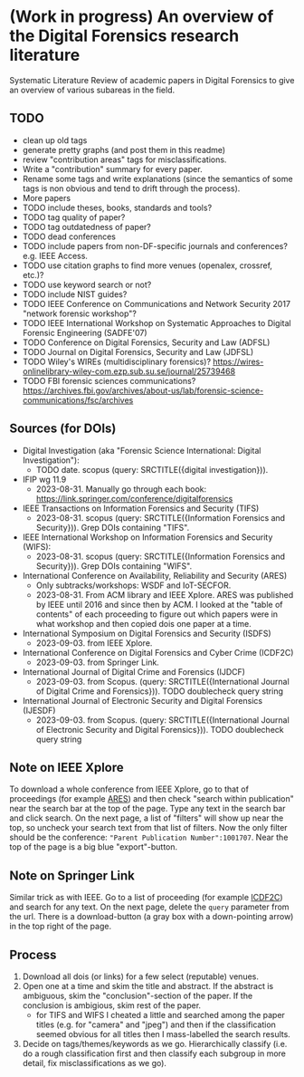 # (Work in progress) An overview of the Digital Forensics research literature

Systematic Literature Review of academic papers in Digital Forensics to give
an overview of various subareas in the field.

## TODO
* clean up old tags
* generate pretty graphs (and post them in this readme)
* review "contribution areas" tags for misclassifications.
* Write a "contribution" summary for every paper.
* Rename some tags and write explanations (since the semantics of some tags
  is non obvious and tend to drift through the process).
* More papers
* TODO include theses, books, standards and tools?
* TODO tag quality of paper?
* TODO tag outdatedness of paper?
* TODO dead conferences
* TODO include papers from non-DF-specific journals and conferences? e.g. IEEE Access.
* TODO use citation graphs to find more venues (openalex, crossref, etc.)?
* TODO use keyword search or not?
* TODO include NIST guides?
* TODO IEEE Conference on Communications and Network Security 2017 "network forensic workshop"?
* TODO IEEE International Workshop on Systematic Approaches to Digital Forensic Engineering (SADFE'07)
* TODO Conference on Digital Forensics, Security and Law (ADFSL)
* TODO Journal on Digital Forensics, Security and Law (JDFSL)
* TODO Wiley's WIREs (multidisciplinary forensics)?  https://wires-onlinelibrary-wiley-com.ezp.sub.su.se/journal/25739468
* TODO FBI forensic sciences communications? https://archives.fbi.gov/archives/about-us/lab/forensic-science-communications/fsc/archives

## Sources (for DOIs)
* Digital Investigation (aka "Forensic Science International: Digital Investigation"):
    * TODO date. scopus (query: SRCTITLE({digital investigation})).
* IFIP wg 11.9
    * 2023-08-31. Manually go through each book: https://link.springer.com/conference/digitalforensics
* IEEE Transactions on Information Forensics and Security (TIFS)
    * 2023-08-31. scopus (query: SRCTITLE({Information Forensics and Security})). Grep DOIs containing "TIFS".
* IEEE International Workshop on Information Forensics and Security (WIFS):
    * 2023-08-31. scopus (query: SRCTITLE({Information Forensics and Security})). Grep DOIs containing "WIFS".
* International Conference on Availability, Reliability and Security (ARES)
    * Only subtracks/workshops: WSDF and IoT-SECFOR.
    * 2023-08-31. From ACM library and IEEE Xplore. ARES was published by IEEE until 2016 and since then by ACM. I looked at the "table of contents" of each proceeding to figure out which papers were in what workshop and then copied dois one paper at a time.
* International Symposium on Digital Forensics and Security (ISDFS)
    * 2023-09-03. from IEEE Xplore.
* International Conference on Digital Forensics and Cyber Crime (ICDF2C)
    * 2023-09-03. from Springer Link.
* International Journal of Digital Crime and Forensics (IJDCF)
    * 2023-09-03. from Scopus. (query: SRCTITLE({International Journal of Digital Crime and Forensics})). TODO doublecheck query string
* International Journal of Electronic Security and Digital Forensics (IJESDF)
    * 2023-09-03. from Scopus. (query: SRCTITLE({International Journal of Electronic Security and Digital Forensics})). TODO doublecheck query string

## Note on IEEE Xplore
To download a whole conference from IEEE Xplore, go to that of proceedings (for example [ARES](https://ieeexplore.ieee.org/xpl/conhome/1001707/all-proceedings)) and then check "search within publication" near the search bar at the top of the page. Type any text in the search bar and click search. On the next page, a list of "filters" will show up near the top, so uncheck your search text from that list of filters. Now the only filter should be the conference: `"Parent Publication Number":1001707`. Near the top of the page is a big blue "export"-button.

## Note on Springer Link
Similar trick as with IEEE. Go to a list of proceeding (for example [ICDF2C](https://link-springer-com.ezp.sub.su.se/conference/icdf2c)) and search for any text.
On the next page, delete the `query` parameter from the url. There is a download-button (a gray box with a down-pointing arrow) in the top right of the page.

## Process
1. Download all dois (or links) for a few select (reputable) venues.
1. Open one at a time and skim the title and abstract. If the abstract is
   ambiguous, skim the "conclusion"-section of the paper. If the conclusion is ambigious, skim rest of the paper.
    * for TIFS and WIFS I cheated a little and searched among the paper titles (e.g. for "camera" and "jpeg") and then if the classification seemed obvious for all titles then I mass-labelled the search results.
1. Decide on tags/themes/keywords as we go. Hierarchically classify (i.e. do a
   rough classification first and then classify each subgroup in more detail, fix misclassifications as we go).

